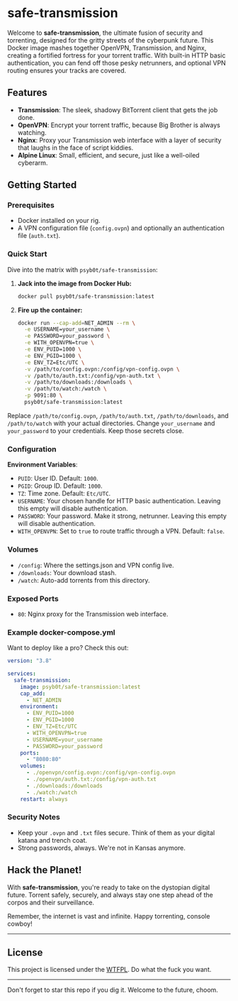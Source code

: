 # safe-transmission

Welcome to **safe-transmission**, the ultimate fusion of security and torrenting, designed for the gritty streets of the cyberpunk future. This Docker image mashes together OpenVPN, Transmission, and Nginx, creating a fortified fortress for your torrent traffic. With built-in HTTP basic authentication, you can fend off those pesky netrunners, and optional VPN routing ensures your tracks are covered.

## Features

- **Transmission**: The sleek, shadowy BitTorrent client that gets the job done.
- **OpenVPN**: Encrypt your torrent traffic, because Big Brother is always watching.
- **Nginx**: Proxy your Transmission web interface with a layer of security that laughs in the face of script kiddies.
- **Alpine Linux**: Small, efficient, and secure, just like a well-oiled cyberarm.

## Getting Started

### Prerequisites

- Docker installed on your rig.
- A VPN configuration file (`config.ovpn`) and optionally an authentication file (`auth.txt`).

### Quick Start

Dive into the matrix with `psyb0t/safe-transmission`:

1. **Jack into the image from Docker Hub:**

   ```bash
   docker pull psyb0t/safe-transmission:latest
   ```

2. **Fire up the container:**

   ```bash
   docker run --cap-add=NET_ADMIN --rm \
     -e USERNAME=your_username \
     -e PASSWORD=your_password \
     -e WITH_OPENVPN=true \
     -e ENV_PUID=1000 \
     -e ENV_PGID=1000 \
     -e ENV_TZ=Etc/UTC \
     -v /path/to/config.ovpn:/config/vpn-config.ovpn \
     -v /path/to/auth.txt:/config/vpn-auth.txt \
     -v /path/to/downloads:/downloads \
     -v /path/to/watch:/watch \
     -p 9091:80 \
     psyb0t/safe-transmission:latest
   ```

Replace `/path/to/config.ovpn`, `/path/to/auth.txt`, `/path/to/downloads`, and `/path/to/watch` with your actual directories. Change `your_username` and `your_password` to your credentials. Keep those secrets close.

### Configuration

**Environment Variables**:

- `PUID`: User ID. Default: `1000`.
- `PGID`: Group ID. Default: `1000`.
- `TZ`: Time zone. Default: `Etc/UTC`.
- `USERNAME`: Your chosen handle for HTTP basic authentication. Leaving this empty will disable authentication.
- `PASSWORD`: Your password. Make it strong, netrunner. Leaving this empty will disable authentication.
- `WITH_OPENVPN`: Set to `true` to route traffic through a VPN. Default: `false`.

### Volumes

- `/config`: Where the settings.json and VPN config live.
- `/downloads`: Your download stash.
- `/watch`: Auto-add torrents from this directory.

### Exposed Ports

- `80`: Nginx proxy for the Transmission web interface.

### Example docker-compose.yml

Want to deploy like a pro? Check this out:

```yaml
version: "3.8"

services:
  safe-transmission:
    image: psyb0t/safe-transmission:latest
    cap_add:
      - NET_ADMIN
    environment:
      - ENV_PUID=1000
      - ENV_PGID=1000
      - ENV_TZ=Etc/UTC
      - WITH_OPENVPN=true
      - USERNAME=your_username
      - PASSWORD=your_password
    ports:
      - "8080:80"
    volumes:
      - ./openvpn/config.ovpn:/config/vpn-config.ovpn
      - ./openvpn/auth.txt:/config/vpn-auth.txt
      - ./downloads:/downloads
      - ./watch:/watch
    restart: always
```

### Security Notes

- Keep your `.ovpn` and `.txt` files secure. Think of them as your digital katana and trench coat.
- Strong passwords, always. We're not in Kansas anymore.

## Hack the Planet!

With **safe-transmission**, you're ready to take on the dystopian digital future. Torrent safely, securely, and always stay one step ahead of the corpos and their surveillance.

Remember, the internet is vast and infinite. Happy torrenting, console cowboy!

---

## License

This project is licensed under the [WTFPL](http://www.wtfpl.net/about/). Do what the fuck you want.

---

Don't forget to star this repo if you dig it. Welcome to the future, choom.
